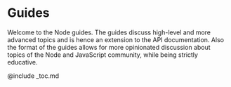 # Guides

Welcome to the Node guides. The guides discuss high-level and more advanced
topics and is hence an extension to the API documentation. Also the format of
the guides allows for more opinionated discussion about topics of the Node and
JavaScript community, while being strictly educative.

@include _toc.md
